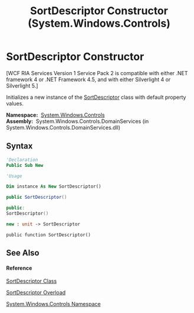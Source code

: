 ﻿---
title: SortDescriptor Constructor  (System.Windows.Controls)
TOCTitle: SortDescriptor Constructor
ms:assetid: M:System.Windows.Controls.SortDescriptor.#ctor
ms:mtpsurl: https://msdn.microsoft.com/en-us/library/system.windows.controls.sortdescriptor.sortdescriptor(v=VS.91)
ms:contentKeyID: 28755033
ms.date: 01/27/2012
mtps_version: v=VS.91
dev_langs:
- vb
- csharp
- c++
- fsharp
- jscript
api_location:
- System.Windows.Controls.DomainServices.dll
api_name:
- System.Windows.Controls.SortDescriptor..ctor
api_type:
- Managed
topic_type:
- apiref
- kbSyntax
product_family_name: VS
ROBOTS: INDEX,FOLLOW
---

# SortDescriptor Constructor

\[WCF RIA Services Version 1 Service Pack 2 is compatible with either .NET framework 4 or .NET Framework 4.5, and with either Silverlight 4 or Silverlight 5.\]

Initializes a new instance of the [SortDescriptor](ff423258\(v=vs.91\).md) class with default property values.

**Namespace:**  [System.Windows.Controls](ms590941\(v=vs.91\).md)  
**Assembly:**  System.Windows.Controls.DomainServices (in System.Windows.Controls.DomainServices.dll)

## Syntax

``` vb
'Declaration
Public Sub New
```

``` vb
'Usage

Dim instance As New SortDescriptor()
```

``` csharp
public SortDescriptor()
```

``` c++
public:
SortDescriptor()
```

``` fsharp
new : unit -> SortDescriptor
```

``` jscript
public function SortDescriptor()
```

## See Also

#### Reference

[SortDescriptor Class](ff423258\(v=vs.91\).md)

[SortDescriptor Overload](ff423165\(v=vs.91\).md)

[System.Windows.Controls Namespace](ms590941\(v=vs.91\).md)


